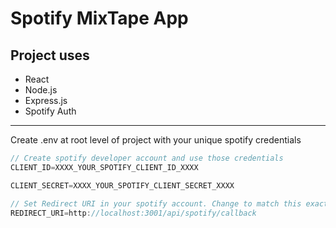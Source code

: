 # Spotify MixTape App

## Project uses

* React
* Node.js
* Express.js
* Spotify Auth
___
Create .env at root level of project with your unique spotify credentials

```javascript
// Create spotify developer account and use those credentials
CLIENT_ID=XXXX_YOUR_SPOTIFY_CLIENT_ID_XXXX

CLIENT_SECRET=XXXX_YOUR_SPOTIFY_CLIENT_SECRET_XXXX

// Set Redirect URI in your spotify account. Change to match this exact URI
REDIRECT_URI=http://localhost:3001/api/spotify/callback
```
